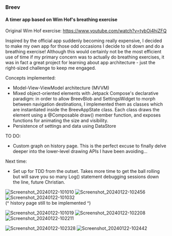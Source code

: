 ### Breev
#### A timer app based on Wim Hof's breathing exercise
Original Wim Hof exercise: https://www.youtube.com/watch?v=tybOi4hjZFQ

Inspired by the official app suddenly becoming really expensive, I decided to make my own app for those odd occasions I decide to sit down and do a breathing exercise! Although this would certainly not be the most efficient use of time if my primary concern was to actually do breathing exercises, it was in fact a great project for learning about app architecture - just the right-sized challenge to keep me engaged.

Concepts implemented:
  - Model-View-ViewModel architecture (MVVM)
  - Mixed object-oriented elements with Jetpack Compose's declarative paradigm: in order to allow BreevBlob and SettingsWidget to morph between navigation destinations, I implemented them as classes which are instantiated inside the BreevAppState class. Each class draws the element using a @Composable draw() member function, and exposes functions for animating the size and visibility.
  - Persistence of settings and data using DataStore 

TO DO:
  - Custom graph on history page. This is the perfect excuse to finally delve deeper into the lower-level drawing APIs I have been avoiding...

Next time:
  - Set up for TDD from the outset. Takes more time to get the ball rolling but will save you so many Log() statement debugging sessions down the line, future Christian.


![Screenshot_20240122-101010](https://github.com/crsharrier/Breev/assets/99554423/ab2b6a9d-4b96-4648-90cc-6c94af142814)
![Screenshot_20240122-102456](https://github.com/crsharrier/Breev/assets/99554423/672139fd-a259-45c9-b914-2b9bdbb966c7)
![Screenshot_20240122-101032](https://github.com/crsharrier/Breev/assets/99554423/78e251de-0d30-4d8a-be7a-bcecd92627aa)  
(^ history page still to be implemented ^)  

![Screenshot_20240122-101019](https://github.com/crsharrier/Breev/assets/99554423/f7157eb1-7c4f-4879-a1b8-07d32d78cef8)
![Screenshot_20240122-102208](https://github.com/crsharrier/Breev/assets/99554423/74271fc2-2150-43af-9630-87005af09d4e)
![Screenshot_20240122-102211](https://github.com/crsharrier/Breev/assets/99554423/e95bb309-dbc6-422e-960b-7026b4d0abd9)  

![Screenshot_20240122-102328](https://github.com/crsharrier/Breev/assets/99554423/b067b4d3-61bb-4ff8-920b-e7092fe168c1)
![Screenshot_20240122-102442](https://github.com/crsharrier/Breev/assets/99554423/6d2e6c88-db97-44e7-8d10-e5ab80ffffbd)
